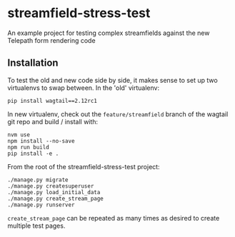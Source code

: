 streamfield-stress-test
=======================

An example project for testing complex streamfields against the new Telepath form rendering code

## Installation

To test the old and new code side by side, it makes sense to set up two virtualenvs to swap between. In the 'old' virtualenv:

    pip install wagtail==2.12rc1
    
In new virtualenv, check out the `feature/streamfield` branch of the wagtail git repo and build / install with:

    nvm use
    npm install --no-save
    npm run build
    pip install -e .

From the root of the streamfield-stress-test project:

    ./manage.py migrate
    ./manage.py createsuperuser
    ./manage.py load_initial_data
    ./manage.py create_stream_page
    ./manage.py runserver

`create_stream_page` can be repeated as many times as desired to create multiple test pages.

